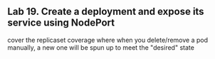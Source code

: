 ## Lab 19. Create a deployment and expose its service using NodePort

cover the replicaset coverage where when you delete/remove a pod manually, a new one will be spun up to meet the "desired" state

